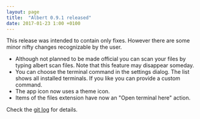 ```yaml
---
layout: page
title:  "Albert 0.9.1 released"
date: 2017-01-23 1:00 +0100
---
```

This release was intended to contain only fixes.
However there are some minor nifty changes recognizable by the user.
- Although not planned to be made official you can scan your files by typing albert scan files. Note that this feature may disappear someday.
- You can choose the terminal command in the settings dialog. The list shows all installed terminals. If you like you can provide a custom command.
- The app icon now uses a theme icon.
- Items of the files extension have now an "Open terminal here" action.

Check the [git log](https://github.com/albertlauncher/albert/commits/v0.9.1) for details.

